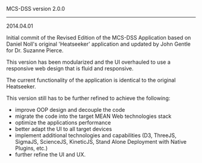 MCS-DSS version 2.0.0
_____________________

2014.04.01

Initial commit of the Revised Edition of the  MCS-DSS Application based on Daniel Noll's original 'Heatseeker' application and updated by John Gentle for Dr. Suzanne Pierce.

This version has been modularized and the UI overhauled to use a responsive web design that is fluid and responsive. 

The current functionality of the application is identical to the original Heatseeker. 

This version still has to be further refined to achieve the following:
- improve OOP design and decouple the code
- migrate the code into the target MEAN Web technologies stack
- optimize the applications performance
- better adapt the UI to all target devices
- implement additional technologies and capabilities (D3, ThreeJS, SigmaJS, ScienceJS, KineticJS, Stand Alone Deployment with Native Plugins, etc.)
- further refine the UI and UX.
